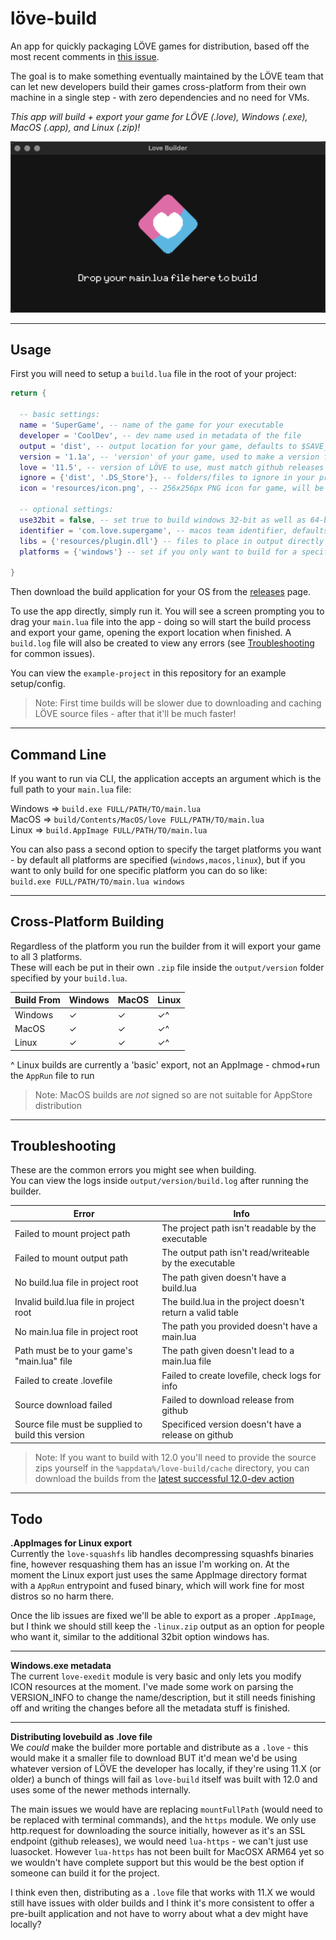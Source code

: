 # löve-build
An app for quickly packaging LÖVE games for distribution, based off the most recent comments in [this issue](https://github.com/love2d/love/issues/890).

The goal is to make something eventually maintained by the LÖVE team that can let new developers build their games cross-platform from their own machine in a single step - with zero dependencies and no need for VMs.

*This app will build + export your game for LÖVE (.love), Windows (.exe), MacOS (.app), and Linux (.zip)!*

![alt text](resources/preview.png)


---


## Usage
First you will need to setup a `build.lua` file in the root of your project:
```lua
return {
  
  -- basic settings:
  name = 'SuperGame', -- name of the game for your executable
  developer = 'CoolDev', -- dev name used in metadata of the file
  output = 'dist', -- output location for your game, defaults to $SAVE_DIRECTORY
  version = '1.1a', -- 'version' of your game, used to make a version folder in output
  love = '11.5', -- version of LÖVE to use, must match github releases
  ignore = {'dist', '.DS_Store'}, -- folders/files to ignore in your project
  icon = 'resources/icon.png', -- 256x256px PNG icon for game, will be converted for you
  
  -- optional settings:
  use32bit = false, -- set true to build windows 32-bit as well as 64-bit
  identifier = 'com.love.supergame', -- macos team identifier, defaults to game.developer.name
  libs = {'resources/plugin.dll'} -- files to place in output directly rather than fuse
  platforms = {'windows'} -- set if you only want to build for a specific platform
  
}
```

Then download the build application for your OS from the [releases](https://github.com/ellraiser/love-build/releases) page.

To use the app directly, simply run it. You will see a screen prompting you to drag your `main.lua` file into the app - doing so will start the build process and export your game, opening the export location when finished. A `build.log` file will also be created to view any errors (see [Troubleshooting](#troubleshooting) for common issues).

You can view the `example-project` in this repository for an example setup/config.

> Note: First time builds will be slower due to downloading and caching LÖVE source files - after that it'll be much faster!


---


## Command Line
If you want to run via CLI, the application accepts an argument which is the full path to your `main.lua` file:

Windows => `build.exe FULL/PATH/TO/main.lua`  
MacOS => `build/Contents/MacOS/love FULL/PATH/TO/main.lua`  
Linux => `build.AppImage FULL/PATH/TO/main.lua`

You can also pass a second option to specify the target platforms you want - by default all platforms are specified (`windows,macos,linux`), but if you want to only build for one specific platform you can do so like:  
`build.exe FULL/PATH/TO/main.lua windows`


---


## Cross-Platform Building
Regardless of the platform you run the builder from it will export your game to all 3 platforms.  
These will each be put in their own `.zip` file inside the `output/version` folder specified by your `build.lua`.

| Build From  | Windows | MacOS | Linux |
| ----------- | ------- | ----- | ----- |
| Windows     |    ✓    |   ✓   |   ✓^  |
| MacOS       |    ✓    |   ✓   |   ✓^  |
| Linux       |    ✓    |   ✓   |   ✓^  |

^ Linux builds are currently a 'basic' export, not an AppImage - chmod+run the `AppRun` file to run

> Note: MacOS builds are _not_ signed so are not suitable for AppStore distribution


---


## Troubleshooting
These are the common errors you might see when building.  
You can view the logs inside `output/version/build.log` after running the builder.

| Error                                                           | Info                                                       |
| --------------------------------------------------------------- | ---------------------------------------------------------- |
| Failed to mount project path                                    | The project path isn't readable by the executable
| Failed to mount output path                                     | The output path isn't read/writeable by the executable
| No build.lua file in project root                               | The path given doesn't have a build.lua
| Invalid build.lua file in project root                          | The build.lua in the project doesn't return a valid table
| No main.lua file in project root                                | The path you provided doesn't have a main.lua
| Path must be to your game\'s "main.lua" file                    | The path given doesn't lead to a main.lua file
| Failed to create .lovefile                                      | Failed to create lovefile, check logs for info
| Source download failed                                          | Failed to download release from github
| Source file must be supplied to build this version              | Specificed version doesn't have a release on github

> Note: If you want to build with 12.0 you'll need to provide the source zips yourself in the `%appdata%/love-build/cache` directory, you can download the builds from the [latest successful 12.0-dev action](https://github.com/love2d/love/actions/workflows/main.yml?query=branch%3A12.0-development)


---


## Todo
**.AppImages for Linux export**  
Currently the `love-squashfs` lib handles decompressing squashfs binaries fine, however resquashing them has an issue I'm working on. At the moment the Linux export just uses the same AppImage directory format with a `AppRun` entrypoint and fused binary, which will work fine for most distros so no harm there.
 
Once the lib issues are fixed we'll be able to export as a proper `.AppImage`, but I think we should still keep the `-linux.zip` output as an option for people who want it, similar to the additional 32bit option windows has.

---


**Windows.exe metadata**  
The current `love-exedit` module is very basic and only lets you modify ICON resources at the moment. I've made some work on parsing the VERSION_INFO to change the name/description, but it still needs finishing off and writing the changes before all the metadata stuff is finished.


---


**Distributing lovebuild as .love file**  
We *could* make the builder more portable and distribute as a `.love` - this would make it a smaller file to download BUT it'd mean we'd be using whatever version of LÖVE the developer has locally, if they're using 11.X (or older) a bunch of things will fail as `love-build` itself was built with 12.0 and uses some of the newer methods internally.

The main issues we would have are replacing `mountFullPath` (would need to be replaced with terminal commands), and the `https` module. We only use http.request for downloading the source initially, however as it's an SSL endpoint (github releases), we would need `lua-https` - we can't just use luasocket. However `lua-https` has not been built for MacOSX ARM64 yet so we wouldn't have complete support but this would be the best option if someone can build it for the project.

I think even then, distributing as a `.love` file that works with 11.X we would still have issues with older builds and I think it's more consistent to offer a pre-built application and not have to worry about what a dev might have locally?
